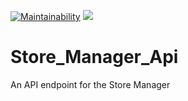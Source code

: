 [![Maintainability](https://api.codeclimate.com/v1/badges/034413fee5d31b296f9c/maintainability)](https://codeclimate.com/github/roger254/Store_Manager_Api/maintainability)
<a href="https://codeclimate.com/github/roger254/Store_Manager_Api/test_coverage"><img src="https://api.codeclimate.com/v1/badges/034413fee5d31b296f9c/test_coverage" /></a>


# Store_Manager_Api

An API endpoint for the Store Manager
